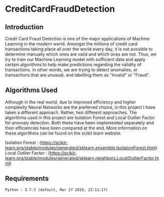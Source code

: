 # CreditCardFraudDetection

## Introduction

Credit Card Fraud Detection is one of the major applications of Machine Learning in the modern world. Amongst the millions of credit card transactions taking place all over the world every day, it is not possible to determine manually which ones are valid and which ones are not. Thus, we try to train our Machine Learning model with sufficient data and apply certain algorithms to help make predictions regarding the validity of transactions. In other words, we are trying to detect anomalies, or transactions that are unusual, and labelling them as "Invalid" or "Fraud".

## Algorithms Used

Although in the real world, due to improved efficiency and higher complexity Neural Networks are the preferred choice, in this project I have taken a different approach. Rather, two different approaches. The algorithms used in this project are Isolation Forest and Local Outlier Factor for anomaly detection. Both these have been implemented separately and their efficiencies have been compared at the end. More information on these algorithms can be found on the scikit learn website.

Isolation Forest :  (https://scikit-learn.org/stable/modules/generated/sklearn.ensemble.IsolationForest.html)
Local Outlier Factor : (https://scikit-learn.org/stable/modules/generated/sklearn.neighbors.LocalOutlierFactor.html) 

## Requirements

    Python : 3.7.3 (default, Mar 27 2019, 22:11:17)



<!--stackedit_data:
eyJoaXN0b3J5IjpbLTE4NjQyMDg5MzAsODQxNzY2MTcyXX0=
-->
